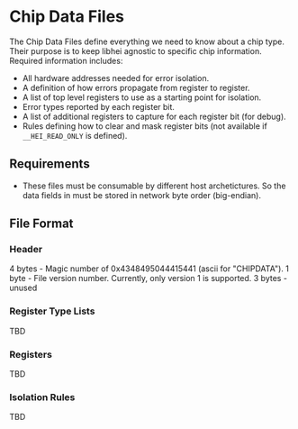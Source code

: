 Chip Data Files
===============

The Chip Data Files define everything we need to know about a chip type. Their
purpose is to keep libhei agnostic to specific chip information. Required
information includes:
 * All hardware addresses needed for error isolation.
 * A definition of how errors propagate from register to register.
 * A list of top level registers to use as a starting point for isolation.
 * Error types reported by each register bit.
 * A list of additional registers to capture for each register bit (for debug).
 * Rules defining how to clear and mask register bits (not available if
   `__HEI_READ_ONLY` is defined).

Requirements
------------

 * These files must be consumable by different host archetictures. So the data
   fields in must be stored in network byte order (big-endian).

File Format
-----------

### Header

 4 bytes - Magic number of 0x4348495044415441 (ascii for "CHIPDATA").
 1 byte  - File version number. Currently, only version 1 is supported.
 3 bytes - unused

### Register Type Lists

TBD

### Registers

TBD

### Isolation Rules

TBD


